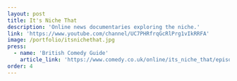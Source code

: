 ```yaml
---
layout: post
title: It's Niche That
description: 'Online news documentaries exploring the niche.'
link: 'https://www.youtube.com/channel/UC7PHRfrqGcRlPrg1vIkRRFA'
image: /portfolio/itsnichethat.jpg
press:
  - name: 'British Comedy Guide'
    article_link: 'https://www.comedy.co.uk/online/its_niche_that/episodes/1/1/'
order: 4
---
```


